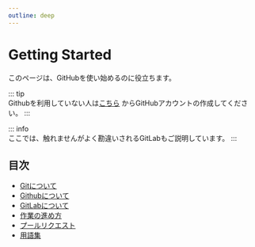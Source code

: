 ```yaml
---
outline: deep
---
```


# Getting Started
このページは、GitHubを使い始めるのに役立ちます。

::: tip  
Githubを利用していない人は[こちら](https://github.com/) からGitHubアカウントの作成してください。
:::

::: info  
ここでは、触れませんがよく勘違いされるGitLabもご説明しています。
:::

## 目次

- [Gitについて](git)
- [Githubについて](github)
- [GitLabについて](gitLab)
- [作業の進め方](howtoproceed)
- [プールリクエスト](pullrequest)
- [用語集](term)